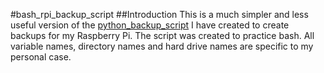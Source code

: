 #bash_rpi_backup_script
##Introduction
This is a much simpler and less useful version of the [python_backup_script](https://github.com/Chs88/python_rpi_backup_script) I have created to create backups for my Raspberry Pi.
The script was created to practice bash. 
All variable names, directory names and hard drive names are specific to my personal case.
